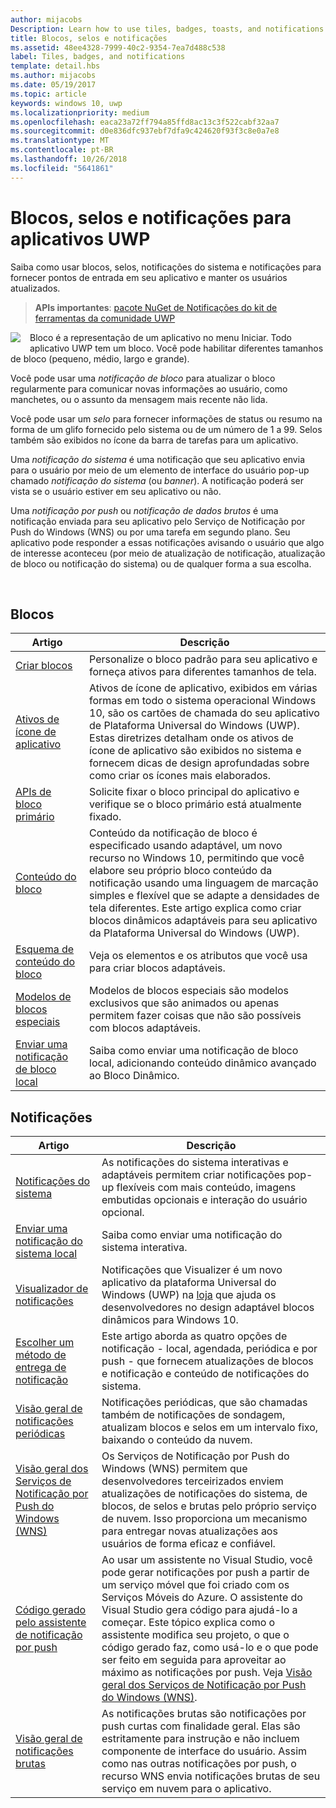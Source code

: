 ```yaml
---
author: mijacobs
Description: Learn how to use tiles, badges, toasts, and notifications to provide entry points into your app and keep users up-to-date.
title: Blocos, selos e notificações
ms.assetid: 48ee4328-7999-40c2-9354-7ea7d488c538
label: Tiles, badges, and notifications
template: detail.hbs
ms.author: mijacobs
ms.date: 05/19/2017
ms.topic: article
keywords: windows 10, uwp
ms.localizationpriority: medium
ms.openlocfilehash: eaca23a72ff794a85ffd8ac13c3f522cabf32aa7
ms.sourcegitcommit: d0e836dfc937ebf7dfa9c424620f93f3c8e0a7e8
ms.translationtype: MT
ms.contentlocale: pt-BR
ms.lasthandoff: 10/26/2018
ms.locfileid: "5641861"
---
```

# <a name="tiles-badges-and-notifications-for-uwp-apps"></a>Blocos, selos e notificações para aplicativos UWP
 

Saiba como usar blocos, selos, notificações do sistema e notificações para fornecer pontos de entrada em seu aplicativo e manter os usuários atualizados.

> **APIs importantes**: [pacote NuGet de Notificações do kit de ferramentas da comunidade UWP](https://www.nuget.org/packages/Microsoft.Toolkit.Uwp.Notifications/)

<p><img style="float: left; margin: 0px 15px 15px 0px;" src="images/tile-and-live-tile.png" />
Bloco é a representação de um aplicativo no menu Iniciar. Todo aplicativo UWP tem um bloco. Você pode habilitar diferentes tamanhos de bloco (pequeno, médio, largo e grande).</p>

<p>Você pode usar uma <em>notificação de bloco</em> para atualizar o bloco regularmente para comunicar novas informações ao usuário, como manchetes, ou o assunto da mensagem mais recente não lida.</p>

<p>Você pode usar um <em>selo</em> para fornecer informações de status ou resumo na forma de um glifo fornecido pelo sistema ou de um número de 1 a 99. Selos também são exibidos no ícone da barra de tarefas para um aplicativo. </p>

<p>Uma <em>notificação do sistema</em> é uma notificação que seu aplicativo envia para o usuário por meio de um elemento de interface do usuário pop-up chamado <em>notificação do sistema</em> (ou <em>banner</em>). A notificação poderá ser vista se o usuário estiver em seu aplicativo ou não.</p>
<p>Uma <em>notificação por push</em> ou <em>notificação de dados brutos</em> é uma notificação enviada para seu aplicativo pelo Serviço de Notificação por Push do Windows (WNS) ou por uma tarefa em segundo plano. Seu aplicativo pode responder a essas notificações avisando o usuário que algo de interesse aconteceu (por meio de atualização de notificação, atualização de bloco ou notificação do sistema) ou de qualquer forma a sua escolha.</p>

 
## <a name="tiles"></a>Blocos
| Artigo | Descrição |
| --- | --- |
| [Criar blocos](creating-tiles.md) | Personalize o bloco padrão para seu aplicativo e forneça ativos para diferentes tamanhos de tela. |
| [Ativos de ícone de aplicativo](app-assets.md) | Ativos de ícone de aplicativo, exibidos em várias formas em todo o sistema operacional Windows 10, são os cartões de chamada do seu aplicativo de Plataforma Universal do Windows (UWP). Estas diretrizes detalham onde os ativos de ícone de aplicativo são exibidos no sistema e fornecem dicas de design aprofundadas sobre como criar os ícones mais elaborados. |
| [APIs de bloco primário](primary-tile-apis.md) | Solicite fixar o bloco principal do aplicativo e verifique se o bloco primário está atualmente fixado. |
| [Conteúdo do bloco](create-adaptive-tiles.md) | Conteúdo da notificação de bloco é especificado usando adaptável, um novo recurso no Windows 10, permitindo que você elabore seu próprio bloco conteúdo da notificação usando uma linguagem de marcação simples e flexível que se adapte a densidades de tela diferentes. Este artigo explica como criar blocos dinâmicos adaptáveis para seu aplicativo da Plataforma Universal do Windows (UWP). |
| [Esquema de conteúdo do bloco](../tiles-and-notifications/tile-schema.md) | Veja os elementos e os atributos que você usa para criar blocos adaptáveis. |
| [Modelos de blocos especiais](special-tile-templates-catalog.md) | Modelos de blocos especiais são modelos exclusivos que são animados ou apenas permitem fazer coisas que não são possíveis com blocos adaptáveis. |
| [Enviar uma notificação de bloco local](sending-a-local-tile-notification.md) | Saiba como enviar uma notificação de bloco local, adicionando conteúdo dinâmico avançado ao Bloco Dinâmico. |


## <a name="notifications"></a>Notificações

| Artigo | Descrição |
| --- | --- |
| [Notificações do sistema](adaptive-interactive-toasts.md) | As notificações do sistema interativas e adaptáveis permitem criar notificações pop-up flexíveis com mais conteúdo, imagens embutidas opcionais e interação do usuário opcional. |
| [Enviar uma notificação do sistema local](send-local-toast.md) | Saiba como enviar uma notificação do sistema interativa. |
| [Visualizador de notificações](notifications-visualizer.md) | Notificações que Visualizer é um novo aplicativo da plataforma Universal do Windows (UWP) na [loja](https://www.microsoft.com/store/apps/notifications-visualizer/9nblggh5xsl1) que ajuda os desenvolvedores no design adaptável blocos dinâmicos para Windows 10. |
| [Escolher um método de entrega de notificação](choosing-a-notification-delivery-method.md) | Este artigo aborda as quatro opções de notificação - local, agendada, periódica e por push - que fornecem atualizações de blocos e notificação e conteúdo de notificações do sistema. |
| [Visão geral de notificações periódicas](periodic-notification-overview.md) | Notificações periódicas, que são chamadas também de notificações de sondagem, atualizam blocos e selos em um intervalo fixo, baixando o conteúdo da nuvem. |
| [Visão geral dos Serviços de Notificação por Push do Windows (WNS)](windows-push-notification-services--wns--overview.md) | Os Serviços de Notificação por Push do Windows (WNS) permitem que desenvolvedores terceirizados enviem atualizações de notificações do sistema, de blocos, de selos e brutas pelo próprio serviço de nuvem. Isso proporciona um mecanismo para entregar novas atualizações aos usuários de forma eficaz e confiável. |
| [Código gerado pelo assistente de notificação por push](the-code-generated-by-the-push-notification-wizard.md) | Ao usar um assistente no Visual Studio, você pode gerar notificações por push a partir de um serviço móvel que foi criado com os Serviços Móveis do Azure. O assistente do Visual Studio gera código para ajudá-lo a começar. Este tópico explica como o assistente modifica seu projeto, o que o código gerado faz, como usá-lo e o que pode ser feito em seguida para aproveitar ao máximo as notificações por push. Veja [Visão geral dos Serviços de Notificação por Push do Windows (WNS)](windows-push-notification-services--wns--overview.md). |
| [Visão geral de notificações brutas](raw-notification-overview.md) | As notificações brutas são notificações por push curtas com finalidade geral. Elas são estritamente para instrução e não incluem componente de interface do usuário. Assim como nas outras notificações por push, o recurso WNS envia notificações brutas de seu serviço em nuvem para o aplicativo. |
